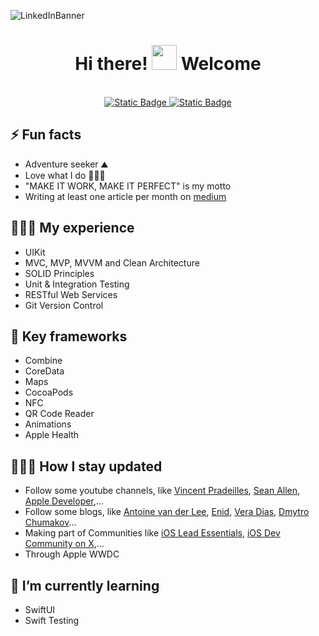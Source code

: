 ![LinkedInBanner](https://github.com/user-attachments/assets/6bfbb8aa-7886-44b1-a7e3-23b2357a0f20)

<h1 align="center">Hi there! <img src="https://github.com/sudnyeshtalekar/sudnyeshtalekar/blob/master/Assets/Hi.gif" width="40px"> Welcome </h1>
 <p align="center"><br/>
   <a href="https://www.linkedin.com/in/dyaremyshyn/">
    <img alt="Static Badge" src="https://img.shields.io/badge/Follow_on-Linked_In-blue">
  </a>

  <a href="https://medium.com/@dyaremyshyn">
    <img alt="Static Badge" src="https://img.shields.io/badge/Read_My_Articles_On-Medium_Blog-black">
  </a>
</p>

## ⚡ Fun facts
- Adventure seeker ⛰️ 
- Love what I do 👨🏻‍💻
- "MAKE IT WORK, MAKE IT PERFECT" is my motto
- Writing at least one article per month on [medium](https://medium.com/@dyaremyshyn)

## 👨🏻‍🎓 My experience
- UIKit
- MVC, MVP, MVVM and Clean Architecture
- SOLID Principles
- Unit & Integration Testing
- RESTful Web Services
- Git Version Control

## 🔧 Key frameworks
- Combine
- CoreData
- Maps
- CocoaPods
- NFC
- QR Code Reader
- Animations
- Apple Health

## 🕵🏻‍♂️ How I stay updated
- Follow some youtube channels, like [Vincent Pradeilles](https://www.youtube.com/@v_pradeilles), [Sean Allen](https://www.youtube.com/@seanallen), [Apple Developer](https://www.youtube.com/@AppleDeveloper),...
- Follow some blogs, like [Antoine van der Lee](https://www.avanderlee.com/), [Enid](https://www.learnandcodewithenid.com/), [Vera Dias](https://codingwithvera.com/), [Dmytro Chumakov](https://dmytros.blog/)...
- Making part of Communities like [iOS Lead Essentials](https://iosacademy.essentialdeveloper.com/p/ios-lead-essentials/), [iOS Dev Community on X](https://x.com/i/communities/1508884825905770496),...
- Through Apple WWDC 

## 🌱 I’m currently learning
- SwiftUI
- Swift Testing
  
<!--
**dyaremyshyn/dyaremyshyn** is a ✨ _special_ ✨ repository because its `README.md` (this file) appears on your GitHub profile.

Here are some ideas to get you started:

- 🔭 I’m currently working on ...
- 🌱 I’m currently learning ...
- 👯 I’m looking to collaborate on ...
- 🤔 I’m looking for help with ...
- 💬 Ask me about ...
- 📫 How to reach me: ...
- 😄 Pronouns: ...
- ⚡ Fun fact: ...
-->
